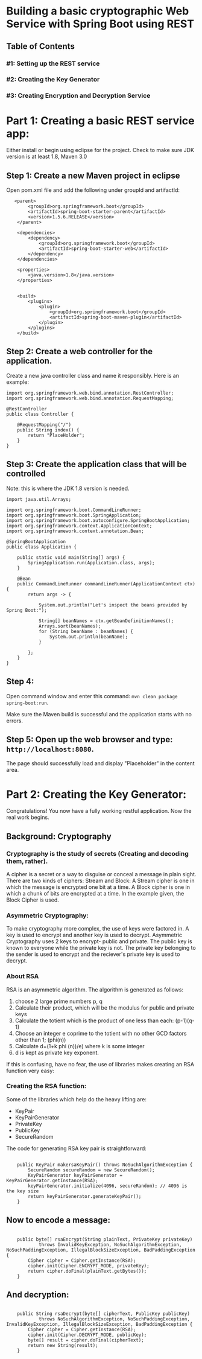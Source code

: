 # Building a basic cryptographic Web Service with Spring Boot using REST

## Table of Contents
### #1: Setting up the REST service
### #2: Creating the Key Generator
### #3: Creating Encryption and Decryption Service


# Part 1: Creating a basic REST service app:
Either install or begin using eclipse for the project.
Check to make sure JDK version is at least 1.8, Maven 3.0

## Step 1: Create a new Maven project in eclipse

Open pom.xml file and add the following under groupId and artifactId:

``` 
   <parent>
        <groupId>org.springframework.boot</groupId>
        <artifactId>spring-boot-starter-parent</artifactId>
        <version>1.5.6.RELEASE</version>
    </parent>

    <dependencies>
        <dependency>
            <groupId>org.springframework.boot</groupId>
            <artifactId>spring-boot-starter-web</artifactId>
        </dependency>
    </dependencies>

    <properties>
        <java.version>1.8</java.version>
    </properties>


    <build>
        <plugins>
            <plugin>
                <groupId>org.springframework.boot</groupId>
                <artifactId>spring-boot-maven-plugin</artifactId>
            </plugin>
        </plugins>
    </build> 
```

## Step 2:  Create a web controller for the application.
Create a new java controller class and name it responsibly. Here is an example:

```
import org.springframework.web.bind.annotation.RestController;
import org.springframework.web.bind.annotation.RequestMapping;

@RestController
public class Controller {

    @RequestMapping("/")
    public String index() {
        return "PlaceHolder";
    }
} 
```

## Step 3: Create the application class that will be controlled
Note: this is where the JDK 1.8 version is needed.

``` 
import java.util.Arrays;

import org.springframework.boot.CommandLineRunner;
import org.springframework.boot.SpringApplication;
import org.springframework.boot.autoconfigure.SpringBootApplication;
import org.springframework.context.ApplicationContext;
import org.springframework.context.annotation.Bean;

@SpringBootApplication
public class Application {

    public static void main(String[] args) {
        SpringApplication.run(Application.class, args);
    }

    @Bean
    public CommandLineRunner commandLineRunner(ApplicationContext ctx) {
        return args -> {

            System.out.println("Let's inspect the beans provided by Spring Boot:");

            String[] beanNames = ctx.getBeanDefinitionNames();
            Arrays.sort(beanNames);
            for (String beanName : beanNames) {
                System.out.println(beanName);
            }

        };
    }
} 
```

## Step 4:
Open command window and enter this command: `mvn clean package spring-boot:run`.

Make sure the Maven build is successful and the application starts with no errors.

## Step 5: Open up the web browser and type: `http://localhost:8080`.
The page should successfully load and display "Placeholder" in the content area.


# Part 2: Creating the Key Generator:
Congratulations! You now have a fully working restful application. Now the real work begins.

## Background: Cryptography
### Cryptography is the study of secrets (Creating and decoding them, rather).
A cipher is a secret or a way to disguise or conceal a message in plain sight.
There are two kinds of ciphers: Stream and Block:
A Stream cipher is one in which the message is encrypted one bit at a time.
A Block cipher is one in which a chunk of bits are encrypted at a time.
In the example given, the Block Cipher is used.

### Asymmetric Cryptography:
To make cryptography more complex, the use of keys were factored in. A key is used to encrypt and another key is used to decrypt.
Asymmetric Cryptography uses 2 keys to encrypt- public and private.
The public key is known to everyone while the private key is not.
The private key belonging to the sender is used to encrypt and the reciever's private key is used to decrypt.

### About RSA
RSA is an asymmetric algorithm. The algorithm is generated as follows:
1) choose 2 large prime numbers p, q
2) Calculate their product, which will be the modulus for public and private keys
3) Calculate the totient which is the product of one less than each: (p-1)(q-1)
4) Choose an integer e coprime to the totient with no other GCD factors other than 1; (phi(n))
5) Calculate  d=(1+k phi (n))/e) where k is some integer
6) d is kept as private key exponent.

If this is confusing, have no fear, the use of libraries makes creating an RSA function very easy:

### Creating the RSA function:
Some of the libraries which help do the heavy lifting are:
* KeyPair
* KeyPairGenerator
* PrivateKey
* PublicKey
* SecureRandom

The code for generating RSA key pair is straightforward:
```

    public KeyPair makersaKeyPair() throws NoSuchAlgorithmException {
        SecureRandom secureRandom = new SecureRandom();
        KeyPairGenerator keyPairGenerator = KeyPairGenerator.getInstance(RSA);
        keyPairGenerator.initialize(4096, secureRandom); // 4096 is the key size
        return keyPairGenerator.generateKeyPair();
    }
```
## Now to encode a message:
```

    public byte[] rsaEncrypt(String plainText, PrivateKey privateKey) 
            throws InvalidKeyException, NoSuchAlgorithmException, NoSuchPaddingException, IllegalBlockSizeException, BadPaddingException {
        Cipher cipher = Cipher.getInstance(RSA);
        cipher.init(Cipher.ENCRYPT_MODE, privateKey);
        return cipher.doFinal(plainText.getBytes());
    }
```

## And decryption:
```

    public String rsaDecrypt(byte[] cipherText, PublicKey publicKey) 
            throws NoSuchAlgorithmException, NoSuchPaddingException, InvalidKeyException, IllegalBlockSizeException, BadPaddingException {
        Cipher cipher = Cipher.getInstance(RSA);
        cipher.init(Cipher.DECRYPT_MODE, publicKey);
        byte[] result = cipher.doFinal(cipherText);
        return new String(result);
    }
```

